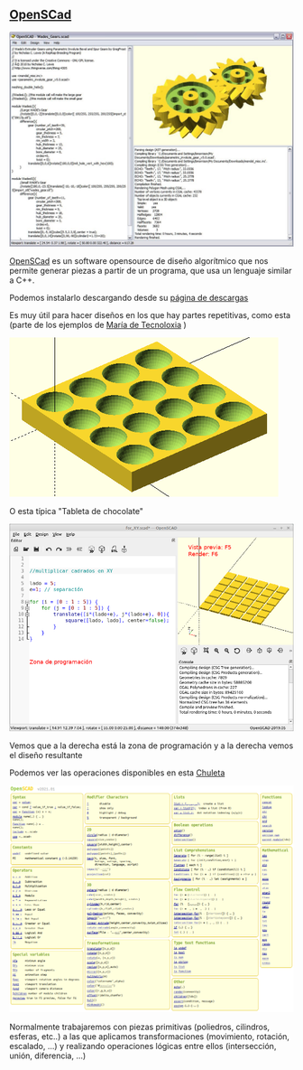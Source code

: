## [OpenSCad](http://www.openscad.org/) 


![OpenSCad](./images/openscad-screen-gear.jpg)


[OpenSCad](http://www.openscad.org/) es un software opensource de diseño algorítmico que nos permite generar piezas a partir de un programa, que usa un lenguaje similar a C++.

Podemos instalarlo descargando desde su [página de descargas](http://openscad.org/downloads.html)

Es muy útil para hacer diseños en los que hay partes repetitivas, como esta (parte de los ejemplos de [María de Tecnoloxia](https://tecnoloxia.org/openscad/) )


![](./images/openscad_for_canicas.png)

O esta típica "Tableta de chocolate"

![](./images/openscad_panel.png)

Vemos que a la derecha está la zona de programación y a la derecha vemos el diseño resultante

Podemos ver las operaciones disponibles en esta [Chuleta](http://openscad.org/cheatsheet/index.html)


![](./images/openscad_sintaxe.png)

Normalmente trabajaremos con piezas primitivas (poliedros, cilindros, esferas, etc..) a las que aplicamos transformaciones (movimiento, rotación, escalado, ...) y realizando operaciones lógicas entre ellos (intersección, unión, diferencia, ...)


